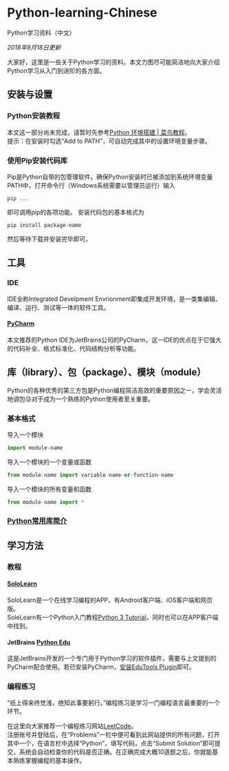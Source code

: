 # Python-learning-Chinese
Python学习资料（中文）

*2018年9月18日更新*

大家好，这里是一些关于Python学习的资料。本文力图尽可能简洁地向大家介绍Python学习从入门到进阶的各方面。

## 安装与设置
### Python安装教程
本文这一部分尚未完成，请暂时先参考[Python 环境搭建 | 菜鸟教程](https://www.runoob.com/python/python-install.html)。  
提示：在安装时勾选“Add to PATH”，可自动完成其中的设置环境变量步骤。

### 使用Pip安装代码库
Pip是Python自带的包管理软件。确保Python安装时已被添加到系统环境变量PATH中，打开命令行（Windows系统需要以管理员运行）输入
```shell
pip ...
```
即可调用pip的各项功能。
安装代码包的基本格式为
```shell
pip install package-name
```
然后等待下载并安装完毕即可。
## 工具
### IDE
IDE全称Integrated Develpment Envrionment即集成开发环境，是一类集编辑、编译、运行、测试等一体的软件工具。

#### [PyCharm](https://www.jetbrains.com/pycharm/)
本文推荐的Python IDE为JetBrains公司的PyCharm，这一IDE的优点在于它强大的代码补全、格式标准化、代码结构分析等功能。

## 库（library）、包（package）、模块（module）
Python的各种优秀的第三方包是Python编程简洁高效的重要原因之一，学会灵活地调包😜对于成为一个熟练的Python使用者至关重要。
### 基本格式
导入一个模块
```python
import module-name
```
导入一个模块的一个变量或函数
```python
from module-name import variable-name-or-function-name
```
导入一个模块的所有变量和函数
```python
from module-name import *
```
### [Python常用库简介](libraries.md)
## 学习方法
### 教程
#### [SoloLearn](https://www.sololearn.com/)
SoloLearn是一个在线学习编程的APP，有Android客户端、iOS客户端和网页版。  
SoleLearn有一个Python入门教程[Python 3 Tutorial](https://www.sololearn.com/Course/Python/)，同时也可以在APP客户端中找到。

#### JetBrains [Python Edu](https://www.jetbrains.com/education/?fromMenu#lang=python&role=learner)
这是JetBrains开发的一个专门用于Python学习的软件插件，需要与上文提到的PyCharm配合使用。若已安装PyCharm，[安装EduTools Plugin](https://www.jetbrains.com/help/education/install-edutools-plugin.html?section=PyCharm)即可。

### 编程练习
“纸上得来终觉浅，绝知此事要躬行。”编程练习是学习一门编程语言最重要的一个环节。

在这里向大家推荐一个编程练习网站[LeetCode](https://leetcode.com/)。  
注册账号并登陆后，在“Problems”一栏中便可看到此网站提供的所有问题，打开其中一个，在语言栏中选择“Python”，填写代码，点击“Submit Solution”即可提交，系统会自动检查你的代码是否正确。在正确完成大概10道题之后，你就能基本熟练掌握编程的基本操作。
